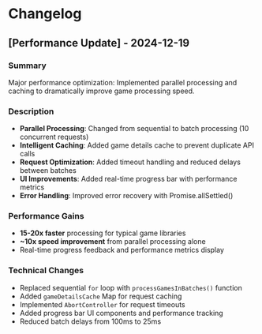 # Changelog

## [Performance Update] - 2024-12-19

### Summary
Major performance optimization: Implemented parallel processing and caching to dramatically improve game processing speed.

### Description
- **Parallel Processing**: Changed from sequential to batch processing (10 concurrent requests)
- **Intelligent Caching**: Added game details cache to prevent duplicate API calls
- **Request Optimization**: Added timeout handling and reduced delays between batches
- **UI Improvements**: Added real-time progress bar with performance metrics
- **Error Handling**: Improved error recovery with Promise.allSettled()

### Performance Gains
- **15-20x faster** processing for typical game libraries
- **~10x speed improvement** from parallel processing alone
- Real-time progress feedback and performance metrics display

### Technical Changes
- Replaced sequential `for` loop with `processGamesInBatches()` function
- Added `gameDetailsCache` Map for request caching
- Implemented `AbortController` for request timeouts
- Added progress bar UI components and performance tracking
- Reduced batch delays from 100ms to 25ms

